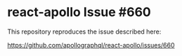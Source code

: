 # react-apollo Issue #660

This repository reproduces the issue described here:

https://github.com/apollographql/react-apollo/issues/660
